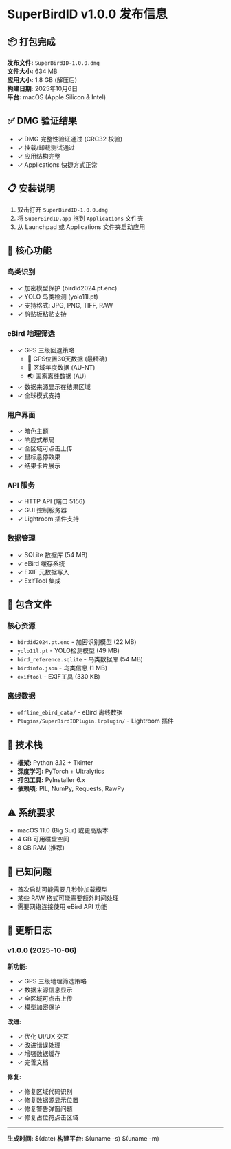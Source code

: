 # SuperBirdID v1.0.0 发布信息

## 📦 打包完成

**发布文件:** `SuperBirdID-1.0.0.dmg`  
**文件大小:** 634 MB  
**应用大小:** 1.8 GB (解压后)  
**构建日期:** 2025年10月6日  
**平台:** macOS (Apple Silicon & Intel)

## ✅ DMG 验证结果

- ✓ DMG 完整性验证通过 (CRC32 校验)
- ✓ 挂载/卸载测试通过
- ✓ 应用结构完整
- ✓ Applications 快捷方式正常

## 📋 安装说明

1. 双击打开 `SuperBirdID-1.0.0.dmg`
2. 将 `SuperBirdID.app` 拖到 `Applications` 文件夹
3. 从 Launchpad 或 Applications 文件夹启动应用

## 🎯 核心功能

### 鸟类识别
- ✓ 加密模型保护 (birdid2024.pt.enc)
- ✓ YOLO 鸟类检测 (yolo11l.pt)
- ✓ 支持格式: JPG, PNG, TIFF, RAW
- ✓ 剪贴板粘贴支持

### eBird 地理筛选
- ✓ GPS 三级回退策略
  - 🎯 GPS位置30天数据 (最精确)
  - 📍 区域年度数据 (AU-NT)
  - 🌏 国家离线数据 (AU)
- ✓ 数据来源显示在结果区域
- ✓ 全球模式支持

### 用户界面
- ✓ 暗色主题
- ✓ 响应式布局
- ✓ 全区域可点击上传
- ✓ 鼠标悬停效果
- ✓ 结果卡片展示

### API 服务
- ✓ HTTP API (端口 5156)
- ✓ GUI 控制服务器
- ✓ Lightroom 插件支持

### 数据管理
- ✓ SQLite 数据库 (54 MB)
- ✓ eBird 缓存系统
- ✓ EXIF 元数据写入
- ✓ ExifTool 集成

## 📁 包含文件

### 核心资源
- `birdid2024.pt.enc` - 加密识别模型 (22 MB)
- `yolo11l.pt` - YOLO检测模型 (49 MB)
- `bird_reference.sqlite` - 鸟类数据库 (54 MB)
- `birdinfo.json` - 鸟类信息 (1 MB)
- `exiftool` - EXIF工具 (330 KB)

### 离线数据
- `offline_ebird_data/` - eBird 离线数据
- `Plugins/SuperBirdIDPlugin.lrplugin/` - Lightroom 插件

## 🔧 技术栈

- **框架:** Python 3.12 + Tkinter
- **深度学习:** PyTorch + Ultralytics
- **打包工具:** PyInstaller 6.x
- **依赖项:** PIL, NumPy, Requests, RawPy

## ⚠️ 系统要求

- macOS 11.0 (Big Sur) 或更高版本
- 4 GB 可用磁盘空间
- 8 GB RAM (推荐)

## 🐛 已知问题

- 首次启动可能需要几秒钟加载模型
- 某些 RAW 格式可能需要额外时间处理
- 需要网络连接使用 eBird API 功能

## 📝 更新日志

### v1.0.0 (2025-10-06)

**新功能:**
- ✓ GPS 三级地理筛选策略
- ✓ 数据来源信息显示
- ✓ 全区域可点击上传
- ✓ 模型加密保护

**改进:**
- ✓ 优化 UI/UX 交互
- ✓ 改进错误处理
- ✓ 增强数据缓存
- ✓ 完善文档

**修复:**
- ✓ 修复区域代码识别
- ✓ 修复数据源显示位置
- ✓ 修复警告弹窗问题
- ✓ 修复占位符点击区域

---

**生成时间:** $(date)
**构建平台:** $(uname -s) $(uname -m)
